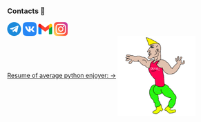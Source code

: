 ### Contacts 📨
<a href = 'https://t.me/donqhomo'> <img width = '32px' align= 'center' src="https://github.com/bubblesortdudoser/bubblesortdudoser/blob/main/img/telegram.png"/></a> 
<a href = 'https://vk.com/bogomoloviv'> <img width = '32px' align= 'center' src="https://github.com/bubblesortdudoser/bubblesortdudoser/blob/main/img/vk.png"/></a> 
<a href = 'https://mail.google.com/mail/?view=cm&source=mailto&to=qhomop@gmail.com'> <img width = '32px' align= 'center' src="https://github.com/bubblesortdudoser/bubblesortdudoser/blob/main/img/gmail.png"/></a> 
<a href = 'https://www.instagram.com/donqhomo/'> <img width = '32px' align= 'center' src="https://github.com/bubblesortdudoser/bubblesortdudoser/blob/main/img/instagram.png"/></a> 
<br/>
[Resume of average python enjoyer: →](https://docs.google.com/document/d/1hvXMOy-faORywFbC-LexXfW8WvGdirFfstURlDiD2BU/edit#heading=h.qetebnx38gvk)
<img width = '180px' align= 'center' src="https://github.com/bubblesortdudoser/bubblesortdudoser/blob/main/img/Chad.png">
<br/>
